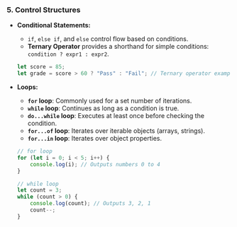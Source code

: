 
### **5. Control Structures**

- **Conditional Statements:**
  - `if`, `else if`, and `else` control flow based on conditions.
  - **Ternary Operator** provides a shorthand for simple conditions: `condition ? expr1 : expr2`.

  ```javascript
  let score = 85;
  let grade = score > 60 ? "Pass" : "Fail"; // Ternary operator example
  ```

- **Loops:**
  - **`for` loop**: Commonly used for a set number of iterations.
  - **`while` loop**: Continues as long as a condition is true.
  - **`do...while` loop**: Executes at least once before checking the condition.
  - **`for...of` loop**: Iterates over iterable objects (arrays, strings).
  - **`for...in` loop**: Iterates over object properties.

  ```javascript
  // for loop
  for (let i = 0; i < 5; i++) {
      console.log(i); // Outputs numbers 0 to 4
  }

  // while loop
  let count = 3;
  while (count > 0) {
      console.log(count); // Outputs 3, 2, 1
      count--;
  }
  ```
